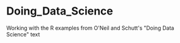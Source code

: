 # Doing_Data_Science
Working with the R examples from O'Neil and Schutt's "Doing Data Science" text
